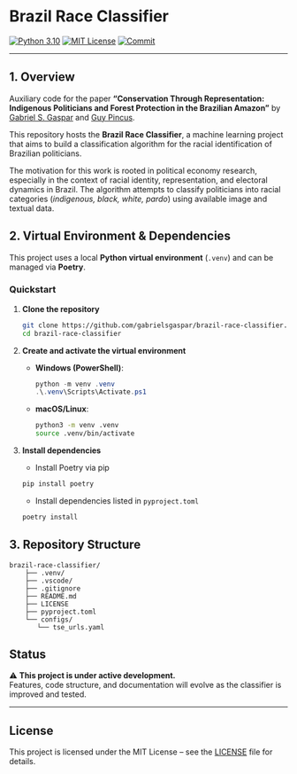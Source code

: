 Brazil Race Classifier
===========================

[![Python 3.10](https://img.shields.io/badge/python-3.10-blue.svg)](https://www.python.org/downloads/release/python-31011/)
[![MIT License](http://img.shields.io/badge/license-MIT-green.svg)](https://github.com/gabrielsgaspar/brazil-race-classifier/blob/main/LICENSE)
[![Commit](https://img.shields.io/github/last-commit/gabrielsgaspar/brazil-race-classifier)](https://github.com/gabrielsgaspar/brazil-race-classifier/commits/main)

---

## 1. Overview

Auxiliary code for the paper **“Conservation Through Representation: Indigenous Politicians and Forest Protection in the Brazilian Amazon”** by [Gabriel S. Gaspar](https://www.gabrielsgaspar.com/) and [Guy Pincus](https://www.guypincus.com/).

This repository hosts the **Brazil Race Classifier**, a machine learning project that aims to build a classification algorithm for the racial identification of Brazilian politicians.  

The motivation for this work is rooted in political economy research, especially in the context of racial identity, representation, and electoral dynamics in Brazil. The algorithm attempts to classify politicians into racial categories (*indigenous, black, white, pardo*) using available image and textual data.  

## 2. Virtual Environment & Dependencies

This project uses a local **Python virtual environment** (`.venv`) and can be managed via **Poetry**.

### Quickstart

1. **Clone the repository**
   ```bash
   git clone https://github.com/gabrielsgaspar/brazil-race-classifier.git
   cd brazil-race-classifier
   ```

2. **Create and activate the virtual environment**

   - **Windows (PowerShell)**:
     ```powershell
     python -m venv .venv
     .\.venv\Scripts\Activate.ps1
     ```

   - **macOS/Linux**:
     ```bash
     python3 -m venv .venv
     source .venv/bin/activate
     ```

3. **Install dependencies**
    - Install Poetry via pip
    ```bash
    pip install poetry
    ```

    - Install dependencies listed in ``pyproject.toml``
     ```bash
     poetry install
     ```

## 3. Repository Structure

```
brazil-race-classifier/
    ├── .venv/
    ├── .vscode/             
    ├── .gitignore
    ├── README.md
    ├── LICENSE
    ├── pyproject.toml
    └── configs/
       └── tse_urls.yaml
```

## Status

⚠️ **This project is under active development.**  
Features, code structure, and documentation will evolve as the classifier is improved and tested.

---

## License

This project is licensed under the MIT License – see the [LICENSE](https://github.com/gabrielsgaspar/brazil-race-classifier/blob/main/LICENSE) file for details.

